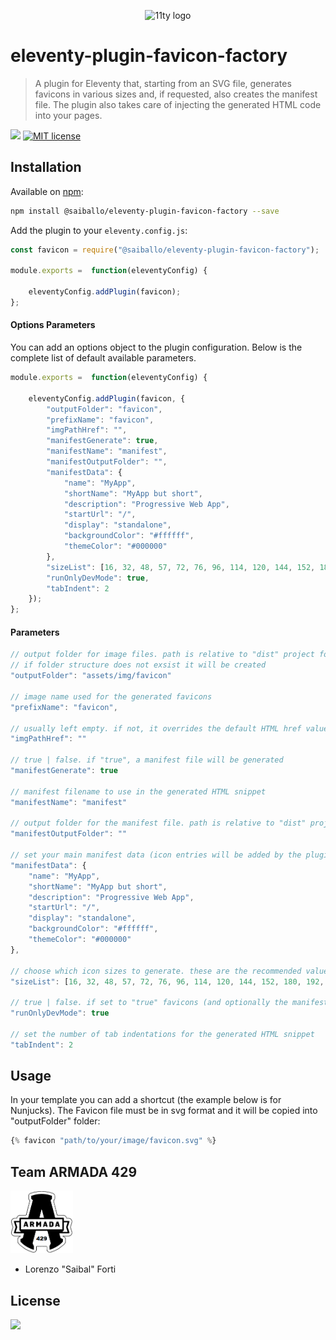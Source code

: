 <p align="center">
	<img src="https://www.11ty.dev/img/logo-github.svg" width="100" height="100" alt="11ty logo">
</p>

# eleventy-plugin-favicon-factory

> A plugin for Eleventy that, starting from an SVG file, generates favicons in various sizes and, if requested, also creates the manifest file. The plugin also takes care of injecting the generated HTML code into your pages.


![](https://img.shields.io/badge/Made%20with%20love%20and%20with-javascript%2C%20node-blue)
[![MIT license](https://img.shields.io/badge/License-MIT-green.svg)](https://lbesson.mit-license.org/)

## Installation

Available on [npm](https://www.npmjs.com/package/@saiballo/eleventy-plugin-svg-embed):

```sh
npm install @saiballo/eleventy-plugin-favicon-factory --save
```
Add the plugin to your `eleventy.config.js`:

```js
const favicon = require("@saiballo/eleventy-plugin-favicon-factory");

module.exports =  function(eleventyConfig) {

	eleventyConfig.addPlugin(favicon);
};
```

#### Options Parameters
You can add an options object to the plugin configuration. Below is the complete list of default available parameters.

```js
module.exports =  function(eleventyConfig) {

	eleventyConfig.addPlugin(favicon, {
		"outputFolder": "favicon",
		"prefixName": "favicon",
		"imgPathHref": "",
		"manifestGenerate": true,
		"manifestName": "manifest",
		"manifestOutputFolder": "",
		"manifestData": {
			"name": "MyApp",
			"shortName": "MyApp but short",
			"description": "Progressive Web App",
			"startUrl": "/",
			"display": "standalone",
			"backgroundColor": "#ffffff",
			"themeColor": "#000000"
		},
		"sizeList": [16, 32, 48, 57, 72, 76, 96, 114, 120, 144, 152, 180, 192, 256, 512],
		"runOnlyDevMode": true,
		"tabIndent": 2
	});
};
```

#### Parameters
```js
// output folder for image files. path is relative to "dist" project folder. e.g. this html value for links will be set to "/dist/assets/img/favicon/favicon.[png,ico,svg]"
// if folder structure does not exsist it will be created
"outputFolder": "assets/img/favicon"

// image name used for the generated favicons
"prefixName": "favicon",

// usually left empty. if not, it overrides the default HTML href value. e.g. for "https://www.site.com" it will be se to https://www.site.com/favicon.[png,ico,svg]
"imgPathHref": ""

// true | false. if "true", a manifest file will be generated
"manifestGenerate": true

// manifest filename to use in the generated HTML snippet
"manifestName": "manifest"

// output folder for the manifest file. path is relative to "dist" project folder. leave empty to place it in the root "dist" folder
"manifestOutputFolder": ""

// set your main manifest data (icon entries will be added by the plugin)
"manifestData": {
	"name": "MyApp",
	"shortName": "MyApp but short",
	"description": "Progressive Web App",
	"startUrl": "/",
	"display": "standalone",
	"backgroundColor": "#ffffff",
	"themeColor": "#000000"
},

// choose which icon sizes to generate. these are the recommended values
"sizeList": [16, 32, 48, 57, 72, 76, 96, 114, 120, 144, 152, 180, 192, 256, 512]

// true | false. if set to "true" favicons (and optionally the manifest) are generated only once in dev mode. if "false" favicons are regenerated even in production
"runOnlyDevMode": true

// set the number of tab indentations for the generated HTML snippet
"tabIndent": 2
```

## Usage

In your template you can add a shortcut (the example below is for Nunjucks). The Favicon file must be in svg format and it will be copied into "outputFolder" folder:

```js
{% favicon "path/to/your/image/favicon.svg" %}
```

## Team ARMADA 429
<img src="https://raw.githubusercontent.com/saiballo/saiballo/refs/heads/master/armada429.png" width="100" height="100">

* Lorenzo "Saibal" Forti

## License

![](https://img.shields.io/badge/License-Copyleft%20Saibal%20--%20All%20Rights%20Reserved-red)
